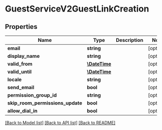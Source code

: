 # GuestServiceV2GuestLinkCreation

## Properties
Name | Type | Description | Notes
------------ | ------------- | ------------- | -------------
**email** | **string** |  | [optional] 
**display_name** | **string** |  | [optional] 
**valid_from** | [**\DateTime**](\DateTime.md) |  | [optional] 
**valid_until** | [**\DateTime**](\DateTime.md) |  | [optional] 
**locale** | **string** |  | [optional] 
**send_email** | **bool** |  | [optional] 
**permission_group_id** | **string** |  | [optional] 
**skip_room_permissions_update** | **bool** |  | [optional] 
**allow_dial_in** | **bool** |  | [optional] 

[[Back to Model list]](../README.md#documentation-for-models) [[Back to API list]](../README.md#documentation-for-api-endpoints) [[Back to README]](../README.md)


